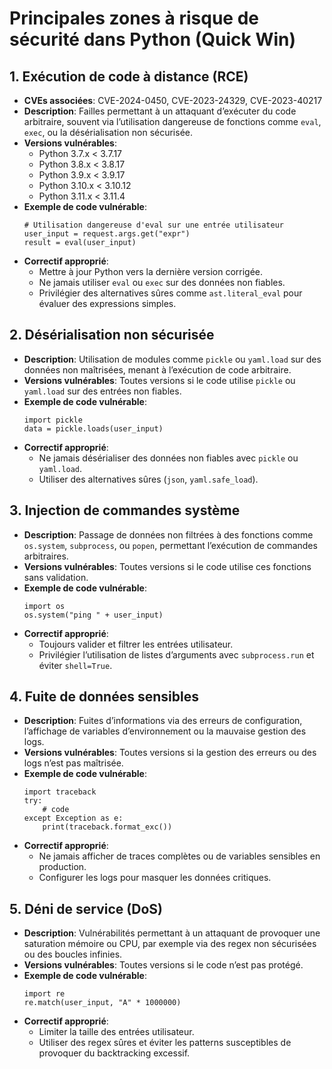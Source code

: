 # Principales zones à risque de sécurité dans Python (Quick Win)

## 1. Exécution de code à distance (RCE)
- **CVEs associées**: CVE-2024-0450, CVE-2023-24329, CVE-2023-40217
- **Description**: Failles permettant à un attaquant d’exécuter du code arbitraire, souvent via l’utilisation dangereuse de fonctions comme `eval`, `exec`, ou la désérialisation non sécurisée.
- **Versions vulnérables**: 
  - Python 3.7.x < 3.7.17
  - Python 3.8.x < 3.8.17
  - Python 3.9.x < 3.9.17
  - Python 3.10.x < 3.10.12
  - Python 3.11.x < 3.11.4
- **Exemple de code vulnérable**:
  ```
  # Utilisation dangereuse d'eval sur une entrée utilisateur
  user_input = request.args.get("expr")
  result = eval(user_input)
  ```
- **Correctif approprié**:
  - Mettre à jour Python vers la dernière version corrigée.
  - Ne jamais utiliser `eval` ou `exec` sur des données non fiables.
  - Privilégier des alternatives sûres comme `ast.literal_eval` pour évaluer des expressions simples.

## 2. Désérialisation non sécurisée
- **Description**: Utilisation de modules comme `pickle` ou `yaml.load` sur des données non maîtrisées, menant à l’exécution de code arbitraire.
- **Versions vulnérables**: Toutes versions si le code utilise `pickle` ou `yaml.load` sur des entrées non fiables.
- **Exemple de code vulnérable**:
  ```
  import pickle
  data = pickle.loads(user_input)
  ```
- **Correctif approprié**:
  - Ne jamais désérialiser des données non fiables avec `pickle` ou `yaml.load`.
  - Utiliser des alternatives sûres (`json`, `yaml.safe_load`).

## 3. Injection de commandes système
- **Description**: Passage de données non filtrées à des fonctions comme `os.system`, `subprocess`, ou `popen`, permettant l’exécution de commandes arbitraires.
- **Versions vulnérables**: Toutes versions si le code utilise ces fonctions sans validation.
- **Exemple de code vulnérable**:
  ```
  import os
  os.system("ping " + user_input)
  ```
- **Correctif approprié**:
  - Toujours valider et filtrer les entrées utilisateur.
  - Privilégier l’utilisation de listes d’arguments avec `subprocess.run` et éviter `shell=True`.

## 4. Fuite de données sensibles
- **Description**: Fuites d’informations via des erreurs de configuration, l’affichage de variables d’environnement ou la mauvaise gestion des logs.
- **Versions vulnérables**: Toutes versions si la gestion des erreurs ou des logs n’est pas maîtrisée.
- **Exemple de code vulnérable**:
  ```
  import traceback
  try:
      # code
  except Exception as e:
      print(traceback.format_exc())
  ```
- **Correctif approprié**:
  - Ne jamais afficher de traces complètes ou de variables sensibles en production.
  - Configurer les logs pour masquer les données critiques.

## 5. Déni de service (DoS)
- **Description**: Vulnérabilités permettant à un attaquant de provoquer une saturation mémoire ou CPU, par exemple via des regex non sécurisées ou des boucles infinies.
- **Versions vulnérables**: Toutes versions si le code n’est pas protégé.
- **Exemple de code vulnérable**:
  ```
  import re
  re.match(user_input, "A" * 1000000)
  ```
- **Correctif approprié**:
  - Limiter la taille des entrées utilisateur.
  - Utiliser des regex sûres et éviter les patterns susceptibles de provoquer du backtracking excessif.

